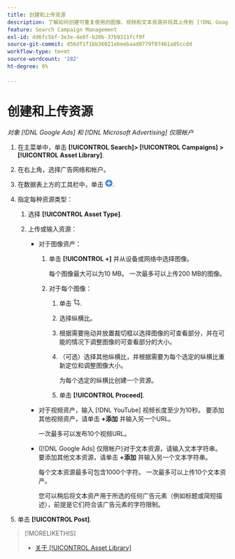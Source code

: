 ```yaml
---
title: 创建和上传资源
description: 了解如何创建可重复使用的图像、视频和文本资源并将其上传到 [!DNL Google Ads] 和 [!DNL Microsoft Advertising] 帐户级别的资产库。
feature: Search Campaign Management
exl-id: dd6fc5bf-3e3e-4e8f-b20b-37b9311fcf9f
source-git-commit: d56df1f1bb36021ebeebaad0779f07461a85ccdd
workflow-type: tm+mt
source-wordcount: '282'
ht-degree: 0%

---
```


# 创建和上传资源

*对象 [!DNL Google Ads] 和 [!DNL Microsoft Advertising] 仅限帐户*

1. 在主菜单中，单击 **[!UICONTROL Search]> [!UICONTROL Campaigns] >[!UICONTROL Asset Library]**.

1. 在右上角，选择广告网络和帐户。

1. 在数据表上方的工具栏中，单击 ![上传](/help/search-social-commerce/assets/add.png "上传").

1. 指定每种资源类型：

   1. 选择 **[!UICONTROL Asset Type]**.

   1. 上传或输入资源：

      * 对于图像资产：

         1. 单击 **[!UICONTROL +]** 并从设备或网络中选择图像。

            每个图像最大可以为10 MB。 一次最多可以上传200 MB的图像。

         1. 对于每个图像：

            1. 单击 ![裁切](/help/search-social-commerce/assets/crop.png "裁切").

            1. 选择纵横比。

            1. 根据需要拖动并放置裁切框以选择图像的可查看部分，并在可能的情况下调整图像的可查看部分的大小。

            1. （可选）选择其他纵横比，并根据需要为每个选定的纵横比重新定位和调整图像大小。

               为每个选定的纵横比创建一个资源。

            1. 单击 **[!UICONTROL Proceed]**.

      * 对于视频资产，输入 [!DNL YouTube] 视频长度至少为10秒。 要添加其他视频资产，请单击 **+添加** 并输入另一个URL。

        一次最多可以发布10个视频URL。

      * ([!DNL Google Ads] 仅限帐户)对于文本资源，请输入文本字符串。 要添加其他文本资源，请单击 **+添加** 并输入另一个文本字符串。

        每个文本资源最多可包含1000个字符。 一次最多可以上传10个文本资产。

        您可以稍后将文本资产用于所选的任何广告元素（例如标题或简短描述），前提是它们符合该广告元素的字符限制。

1. 单击 **[!UICONTROL Post]**.

>[!MORELIKETHIS]
>
>* [关于 [!UICONTROL Asset Library]](asset-library-about.md)
